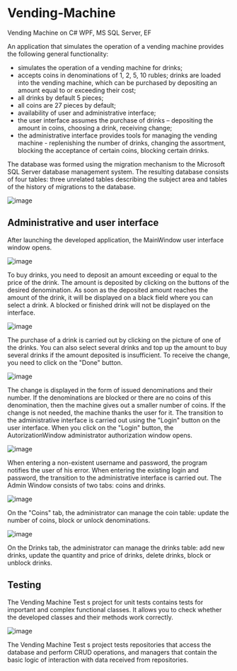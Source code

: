 # Vending-Machine
Vending Machine on C# WPF, MS SQL Server, EF

An application that simulates the operation of a vending machine provides the following general functionality:
- simulates the operation of a vending machine for drinks;
- accepts coins in denominations of 1, 2, 5, 10 rubles;
drinks are loaded into the vending machine, which can be purchased by depositing an amount equal to or exceeding their cost;
- all drinks by default 5 pieces;
- all coins are 27 pieces by default;
- availability of user and administrative interface;
- the user interface assumes the purchase of drinks – depositing the amount in coins, choosing a drink, receiving change;
- the administrative interface provides tools for managing the vending machine - replenishing the number of drinks, changing the assortment, blocking the acceptance of certain coins, blocking certain drinks.

The database was formed using the migration mechanism to the Microsoft SQL Server database management system.
The resulting database consists of four tables: three unrelated tables describing the subject area and tables of the history of migrations to the database.

![image](https://github.com/nikasuschinskaya/Vending-Machine/assets/92970744/c0219f56-9b2e-45f1-8da7-f6efea6a920b)

## Administrative and user interface

After launching the developed application, the MainWindow user interface window opens.

![image](https://github.com/nikasuschinskaya/Vending-Machine/assets/92970744/c91abad2-5f66-4c4b-82ce-a960e661bd22)

To buy drinks, you need to deposit an amount exceeding or equal to the price of the drink. The amount is deposited by clicking on the buttons of the desired denomination. As soon as the deposited amount reaches the amount of the drink, it will be displayed on a black field where you can select a drink. A blocked or finished drink will not be displayed on the interface.

![image](https://github.com/nikasuschinskaya/Vending-Machine/assets/92970744/afb68035-9268-4a74-a6ec-de9dad5db100)

The purchase of a drink is carried out by clicking on the picture of one of the drinks. You can also select several drinks and top up the amount to buy several drinks if the amount deposited is insufficient. To receive the change, you need to click on the "Done" button.

![image](https://github.com/nikasuschinskaya/Vending-Machine/assets/92970744/c37b57ef-2ed9-4917-84a9-06e3695108ce)

The change is displayed in the form of issued denominations and their number. If the denominations are blocked or there are no coins of this denomination, then the machine gives out a smaller number of coins. If the change is not needed, the machine thanks the user for it.
The transition to the administrative interface is carried out using the "Login" button on the user interface. When you click on the "Login" button, the AutorizationWindow administrator authorization window opens.

![image](https://github.com/nikasuschinskaya/Vending-Machine/assets/92970744/382cbace-ccb3-4525-96c4-5a7998088924)

When entering a non-existent username and password, the program notifies the user of his error. When entering the existing login and password, the transition to the administrative interface is carried out. The Admin Window consists of two tabs: coins and drinks.

![image](https://github.com/nikasuschinskaya/Vending-Machine/assets/92970744/a9b2e397-44ae-4472-b1ec-7317a9c2af68)

On the "Coins" tab, the administrator can manage the coin table: update the number of coins, block or unlock denominations.

![image](https://github.com/nikasuschinskaya/Vending-Machine/assets/92970744/d1ef822f-0395-4138-8393-525f514c4530)

On the Drinks tab, the administrator can manage the drinks table: add new drinks, update the quantity and price of drinks, delete drinks, block or unblock drinks.

## Testing
The Vending Machine Test s project for unit tests contains tests for important and complex functional classes. It allows you to check whether the developed classes and their methods work correctly.

![image](https://github.com/nikasuschinskaya/Vending-Machine/assets/92970744/9c7f1aaf-312b-4444-a9e3-9f2266d7863e)

The Vending Machine Test s project tests repositories that access the database and perform CRUD operations, and managers that contain the basic logic of interaction with data received from repositories.
